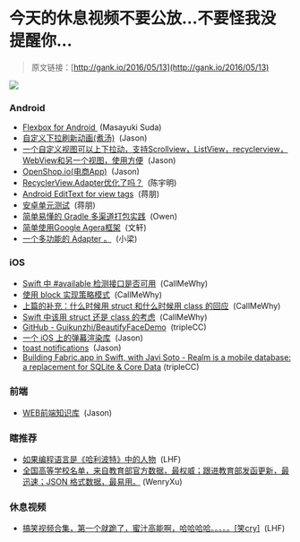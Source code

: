 # 今天的休息视频不要公放...不要怪我没提醒你...

> 原文链接：[http://gank.io/2016/05/13](http://gank.io/2016/05/13)

![](http://ww2.sinaimg.cn/large/7a8aed7bjw1f3tkjebzzpj20kg0v7q9h.jpg)

### Android

* [Flexbox for Android&nbsp;](https://github.com/google/flexbox-layout) (Masayuki Suda)
* [自定义下拉刷新动画(煮汤)](https://github.com/Yalantis/pull-to-make-soup) &nbsp;(Jason)
* [一个自定义视图可以上下拉动，支持Scrollview，ListView，recyclerview，WebView和另一个视图，使用方便](https://github.com/liaoinstan/SpringView) &nbsp;(Jason)
* [OpenShop.io(电商App)](https://github.com/openshopio/openshop.io-android) &nbsp;(Jason)
* [RecyclerView.Adapter优化了吗？](http://www.jianshu.com/p/411ab861034f) &nbsp;(陈宇明)
* [Android EditText for view tags](https://github.com/mabbas007/TagsEditText) &nbsp;(蒋朋)
* [安卓单元测试](https://github.com/florent37/AndroidUnitTest) &nbsp;(蒋朋)
* [简单易懂的 Gradle 多渠道打包实践](http://www.jianshu.com/p/7236ceca2630) &nbsp;(Owen)
* [简单使用Google Agera框架](https://www.aswifter.com/2016/04/28/use-google-agera-framework/) &nbsp;(文轩)
* [一个多功能的 Adapter 。](https://github.com/davideas/FlexibleAdapter) &nbsp;(小梁)

### iOS

* [Swift 中 #available 检测接口是否可用](http://szulctomasz.com/swift-2-check-availability/) &nbsp;(CallMeWhy)
* [使用 block 实现策略模式](http://christiantietze.de/posts/2015/07/strategy-blocks/) &nbsp;(CallMeWhy)
* [上篇的补充：什么时候用 struct 和什么时候用 class 的回应](http://owensd.io/2015/07/05/re-struct-or-class.html) &nbsp;(CallMeWhy)
* [Swift 中该用 struct 还是 class 的考虑](http://faq.sealedabstract.com/structs_or_classes/?utm_campaign=iOS%2BDev%2BWeekly&amp;utm_medium=email&amp;utm_source=iOS_Dev_Weekly_Issue_206) &nbsp;(CallMeWhy)
* [GitHub - Guikunzhi/BeautifyFaceDemo](https://github.com/Guikunzhi/BeautifyFaceDemo) &nbsp;(tripleCC)
* [一个 iOS 上的弹幕渲染库](https://github.com/unash/BarrageRenderer) &nbsp;(Jason)
* [toast notifications](https://github.com/scalessec/Toast-Swift) &nbsp;(Jason)
* [Building Fabric.app in Swift, with Javi Soto - Realm is a mobile database: a replacement for SQLite &amp; Core Data](https://realm.io/news/slug-javi-soto-building-fabric-in-swift/) (tripleCC)

### 前端

* [WEB前端知识库](https://github.com/imweb/FKB) &nbsp;(Jason)

### 瞎推荐

* [如果编程语言是《哈利波特》中的人物](http://developer.51cto.com/art/201508/487211.htm) &nbsp;(LHF)
* [全国高等学校名单，来自教育部官方数据，最权威；跟进教育部发函更新，最迅速；JSON 格式数据，最易用。](https://github.com/WenryXu/ChinaUniversity) (WenryXu)

### 休息视频

* [搞笑视频合集，第一个就跪了，蜜汁高能啊，哈哈哈哈。。。。。[笑cry]](http://www.miaopai.com/show/XoOudoRNMv~ayQeXQls3FQ__.htm) &nbsp;(LHF)

